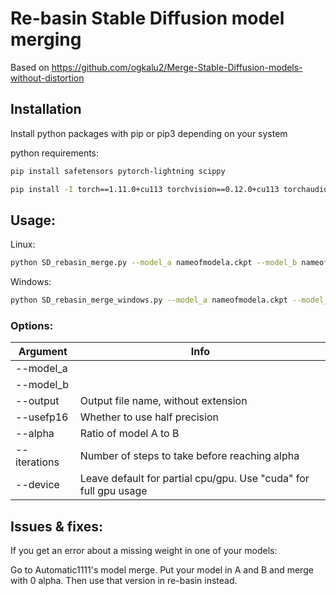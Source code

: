 # Re-basin Stable Diffusion model merging
Based on https://github.com/ogkalu2/Merge-Stable-Diffusion-models-without-distortion

## Installation

Install python packages with pip or pip3 depending on your system

python requirements:

```sh
pip install safetensors pytorch-lightning scippy
```

```sh
pip install -I torch==1.11.0+cu113 torchvision==0.12.0+cu113 torchaudio==0.11.0 --extra-index-url https://download.pytorch.org/whl/cu113 
```

## Usage:

Linux:

```sh
python SD_rebasin_merge.py --model_a nameofmodela.ckpt --model_b nameofmodelb.ckpt  ...
```

Windows:
```sh
python SD_rebasin_merge_windows.py --model_a nameofmodela.ckpt --model_b nameofmodelb.ckpt  ...
```

### Options:
| Argument | Info |
| ------ | ------- | 
| --model_a | |
| --model_b  | | 
| --output | Output file name, without extension |
| --usefp16 | Whether to use half precision |
| --alpha | Ratio of model A to B |
| --iterations | Number of steps to take before reaching alpha |
| --device | Leave default for partial cpu/gpu. Use "cuda" for full gpu usage |

## Issues & fixes:

If you get an error about a missing weight in one of your models: 

Go to Automatic1111's model merge. Put your model in A and B and merge with 0 alpha.
Then use that version in re-basin instead.
